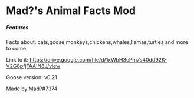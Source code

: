 # Mad?'s Animal Facts Mod

##### Features ######
Facts about: cats,goose,monkeys,chickens,whales,llamas,turtles and more to come

Link to it: https://drive.google.com/file/d/1xWbH3cPm7s40dd92K-V2G8pfjFAAIN8J/view

Goose version: v0.21

Made by Mad?#7374